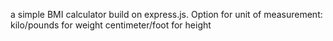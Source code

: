 a simple BMI calculator build on express.js.
Option for unit of measurement:
kilo/pounds for weight
centimeter/foot for height
